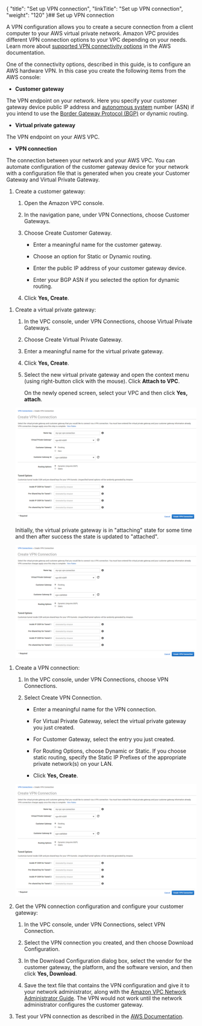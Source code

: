 {
    "title": "Set up VPN connection",
    "linkTitle": "Set up VPN connection",
    "weight": "120"
}## Set up VPN connection



A VPN configuration allows you to create a secure connection from a client computer to your AWS virtual private network. Amazon VPC provides different VPN connection options to your VPC depending on your needs. Learn more about [supported VPN connectivity options](http://docs.aws.amazon.com/AmazonVPC/latest/UserGuide/vpn-connections.html) in the AWS documentation.



One of the connectivity options, described in this guide, is to configure an AWS hardware VPN. In this case you create the following items from the AWS console:



-   **Customer gateway**



The VPN endpoint on your network. Here you specify your customer gateway device public IP address and [autonomous system](https://en.wikipedia.org/wiki/Autonomous_system_%28Internet%29) number (ASN) if you intend to use the [Border Gateway Protocol (BGP)](https://en.wikipedia.org/wiki/Border_Gateway_Protocol) or dynamic routing.



-   **Virtual private gateway**



The VPN endpoint on your AWS VPC.



-   **VPN connection**



The connection between your network and your AWS VPC. You can automate configuration of the customer gateway device for your network with a configuration file that is generated when you create your Customer Gateway and Virtual Private Gateway.



1.  Create a customer gateway:  

    1.  Open the Amazon VPC console.

    2.  In the navigation pane, under VPN Connections, choose Customer Gateways.

    3.  Choose Create Customer Gateway.  

        -   Enter a meaningful name for the customer gateway.

        -   Choose an option for Static or Dynamic routing.

        -   Enter the public IP address of your customer gateway device.

        -   Enter your BGP ASN if you selected the option for dynamic routing.

    4.  Click **Yes, Create**.



<!-- -->



1.  Create a virtual private gateway:  



    1.  In the VPC console, under VPN Connections, choose Virtual Private Gateways.

    2.  Choose Create Virtual Private Gateway.

    3.  Enter a meaningful name for the virtual private gateway.

    4.  Click **Yes, Create**.

    5.  Select the new virtual private gateway and open the context menu (using right-button click with the mouse). Click **Attach to VPC**.  

        On the newly opened screen, select your VPC and then click **Yes, attach**.  



    ![](vpn-connection.PNG)  



    Initially, the virtual private gateway is in "attaching" state for some time and then after success the state is updated to "attached".



      

    ![](vpn-connection.PNG)  



<!-- -->



1.  Create a VPN connection:  

    1.  In the VPC console, under VPN Connections, choose VPN Connections.

    2.  Select Create VPN Connection.  

        -   Enter a meaningful name for the VPN connection.

        -   For Virtual Private Gateway, select the virtual private gateway you just created.

        -   For Customer Gateway, select the entry you just created.

        -   For Routing Options, choose Dynamic or Static. If you choose static routing, specify the Static IP Prefixes of the appropriate private network(s) on your LAN.

        -   Click **Yes, Create**.



    ![](vpn-connection.PNG)

2.  Get the VPN connection configuration and configure your customer gateway:  

    1.  In the VPC console, under VPN Connections, select VPN Connection.

    2.  Select the VPN connection you created, and then choose Download Configuration.

    3.  In the Download Configuration dialog box, select the vendor for the customer gateway, the platform, and the software version, and then click **Yes, Download**.

    4.  Save the text file that contains the VPN configuration and give it to your network administrator, along with the [Amazon VPC Network Administrator Guide](http://docs.aws.amazon.com/AmazonVPC/latest/NetworkAdminGuide/). The VPN would not work until the network administrator configures the customer gateway.

3.  Test your VPN connection as described in the [AWS Documentation](http://docs.aws.amazon.com/AmazonVPC/latest/UserGuide/HowToTestEndToEnd_Linux.html).

